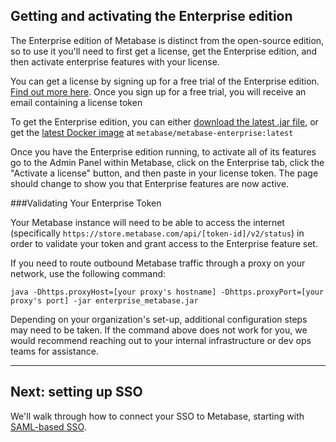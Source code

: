 ## Getting and activating the Enterprise edition

The Enterprise edition of Metabase is distinct from the open-source edition, so to use it you'll need to first get a license, get the Enterprise edition, and then activate enterprise features with your license.

You can get a license by signing up for a free trial of the Enterprise edition. [Find out more here](https://metabase.com/enterprise/). Once you sign up for a free trial, you will receive an email containing a license token

To get the Enterprise edition, you can either [download the latest .jar file](https://downloads.metabase.com/enterprise/latest/metabase.jar), or get the [latest Docker image](https://hub.docker.com/r/metabase/metabase-enterprise/) at `metabase/metabase-enterprise:latest`

Once you have the Enterprise edition running, to activate all of its features go to the Admin Panel within Metabase, click on the Enterprise tab, click the "Activate a license" button, and then paste in your license token. The page should change to show you that Enterprise features are now active.

###Validating Your Enterprise Token

Your Metabase instance will need to be able to access the internet (specifically `https://store.metabase.com/api/[token-id]/v2/status`) in order to validate your token and grant access to the Enterprise feature set. 

If you need to route outbound Metabase traffic through a proxy on your network, use the following command:

`java -Dhttps.proxyHost=[your proxy's hostname] -Dhttps.proxyPort=[your proxy's port] -jar enterprise_metabase.jar`

Depending on your organization's set-up, additional configuration steps may need to be taken. If the command above does not work for you, we would recommend reaching out to your internal infrastructure or dev ops teams for assistance.

---

## Next: setting up SSO
We'll walk through how to connect your SSO to Metabase, starting with [SAML-based SSO](authenticating-with-saml.md).
